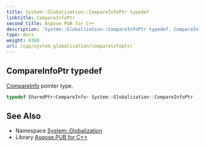 ```yaml
---
title: System::Globalization::CompareInfoPtr typedef
linktitle: CompareInfoPtr
second_title: Aspose.PUB for C++
description: 'System::Globalization::CompareInfoPtr typedef. CompareInfo pointer type in C++.'
type: docs
weight: 4300
url: /cpp/system.globalization/compareinfoptr/
---
```

## CompareInfoPtr typedef


[CompareInfo](../compareinfo/) pointer type.

```cpp
typedef SharedPtr<CompareInfo> System::Globalization::CompareInfoPtr
```

## See Also

* Namespace [System::Globalization](../)
* Library [Aspose.PUB for C++](../../)
